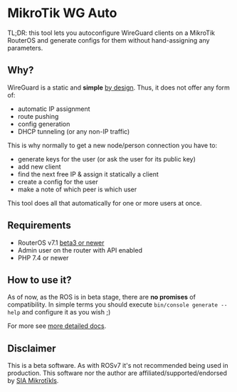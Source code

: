 # MikroTik WG Auto

TL;DR: this tool lets you autoconfigure WireGuard clients on a MikroTik RouterOS and generate configs for them without 
hand-assigning any parameters.

## Why?
WireGuard is a static and **simple** [by design](https://www.wireguard.com). Thus, it does not offer any form of:

- automatic IP assignment
- route pushing
- config generation
- DHCP tunneling (or any non-IP traffic)

This is why normally to get a new node/person connection you have to:

- generate keys for the user (or ask the user for its public key)
- add new client
- find the next free IP & assign it statically a client
- create a config for the user
- make a note of which peer is which user

This tool does all that automatically for one or more users at once.

## Requirements
- RouterOS v7.1 [beta3 or newer](https://github.com/kiler129/mikrotik-auto-wireguard/issues/2)
- Admin user on the router with API enabled  
- PHP 7.4 or newer

## How to use it?
As of now, as the ROS is in beta stage, there are **no promises** of compatibility. In simple terms you should execute
`bin/console generate --help` and configure it as you wish ;)

For more see [more detailed docs](docs/README.md).

## Disclaimer
This is a beta software. As with ROSv7 it's not recommended being used in production. This software nor the author are
affiliated/supported/endorsed by [SIA Mikrotīkls](https://mikrotik.com/aboutus).
